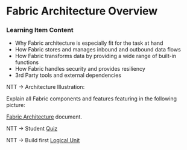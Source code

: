 # Fabric Architecture Overview

 

### Learning Item Content


- Why Fabric architecture is especially fit for the task at hand 
- How Fabric stores and manages inbound and outbound data flows
- How Fabric transforms data by providing a wide range of built-in functions
- How Fabric handles security and provides resiliency
- 3rd Party tools and external dependencies



NTT -> Architecture Illustration:

Explain all Fabric components and features featuring in the following picture:

[Fabric Architecture](/articles/02_fabric_architecture/01_fabric_architecture_overview.md#2-fabric-server-main-components) document.



NTT -> Student [Quiz](/academy/Training_Level_1/02_Fabric_Architecture/2_2_FabricArchitectureQuiz.md)

NTT -> Build first [Logical Unit](/academy/Training_Level_1/03_fabric_basic_LU/01_Fabric_main_flow_overview.md)


